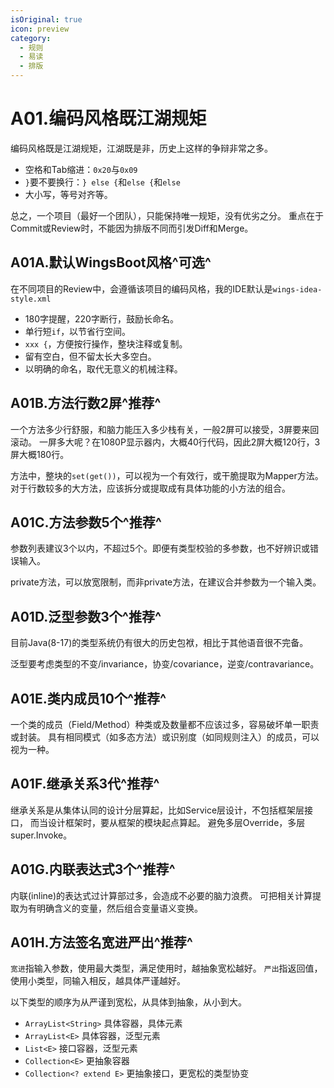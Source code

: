 ```yaml
---
isOriginal: true
icon: preview
category:
  - 规则
  - 易读
  - 排版
---
```


# A01.编码风格既江湖规矩

编码风格既是江湖规矩，江湖既是非，历史上这样的争辩非常之多。

* 空格和Tab缩进：`0x20`与`0x09`
* `}`要不要换行：`} else {`和`else {`和`else`
* 大小写，等号对齐等。

总之，一个项目（最好一个团队），只能保持唯一规矩，没有优劣之分。
重点在于Commit或Review时，不能因为排版不同而引发Diff和Merge。

## A01A.默认WingsBoot风格^可选^

在不同项目的Review中，会遵循该项目的编码风格，我的IDE默认是`wings-idea-style.xml`

* 180字提醒，220字断行，鼓励长命名。
* 单行短`if`，以节省行空间。
* `xxx {`，方便按行操作，整块注释或复制。
* 留有空白，但不留太长大多空白。
* 以明确的命名，取代无意义的机械注释。

## A01B.方法行数2屏^推荐^

一个方法多少行舒服，和脑力能压入多少栈有关，一般2屏可以接受，3屏要来回滚动。
一屏多大呢？在1080P显示器内，大概40行代码，因此2屏大概120行，3屏大概180行。

方法中，整块的`set(get())`，可以视为一个有效行，或干脆提取为Mapper方法。
对于行数较多的大方法，应该拆分或提取成有具体功能的小方法的组合。

## A01C.方法参数5个^推荐^

参数列表建议3个以内，不超过5个。即便有类型校验的多参数，也不好辨识或错误输入。

private方法，可以放宽限制，而非private方法，在建议合并参数为一个输入类。

## A01D.泛型参数3个^推荐^

目前Java(8-17)的类型系统仍有很大的历史包袱，相比于其他语音很不完备。

泛型要考虑类型的不变/invariance，协变/covariance，逆变/contravariance。

## A01E.类内成员10个^推荐^

一个类的成员（Field/Method）种类或及数量都不应该过多，容易破坏单一职责或封装。
具有相同模式（如多态方法）或识别度（如同规则注入）的成员，可以视为一种。

## A01F.继承关系3代^推荐^

继承关系是从集体认同的设计分层算起，比如Service层设计，不包括框架层接口，
而当设计框架时，要从框架的模块起点算起。 避免多层Override，多层super.Invoke。

## A01G.内联表达式3个^推荐^

内联(inline)的表达式过计算部过多，会造成不必要的脑力浪费。
可把相关计算提取为有明确含义的变量，然后组合变量语义变换。

## A01H.方法签名宽进严出^推荐^

`宽进`指输入参数，使用最大类型，满足使用时，越抽象宽松越好。
`严出`指返回值，使用小类型，同输入相反，越具体严谨越好。

以下类型的顺序为从严谨到宽松，从具体到抽象，从小到大。

* `ArrayList<String>` 具体容器，具体元素
* `ArrayList<E>` 具体容器，泛型元素
* `List<E>` 接口容器，泛型元素
* `Collection<E>` 更抽象容器
* `Collection<? extend E>` 更抽象接口，更宽松的类型协变
